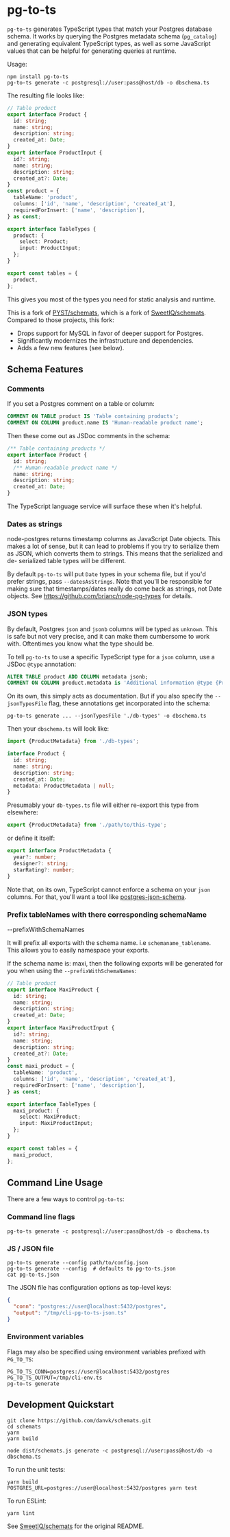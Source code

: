 # pg-to-ts

`pg-to-ts` generates TypeScript types that match your Postgres database schema.
It works by querying the Postgres metadata schema (`pg_catalog`) and generating
equivalent TypeScript types, as well as some JavaScript values that can be
helpful for generating queries at runtime.

Usage:

    npm install pg-to-ts
    pg-to-ts generate -c postgresql://user:pass@host/db -o dbschema.ts

The resulting file looks like:

```ts
// Table product
export interface Product {
  id: string;
  name: string;
  description: string;
  created_at: Date;
}
export interface ProductInput {
  id?: string;
  name: string;
  description: string;
  created_at?: Date;
}
const product = {
  tableName: 'product',
  columns: ['id', 'name', 'description', 'created_at'],
  requiredForInsert: ['name', 'description'],
} as const;

export interface TableTypes {
  product: {
    select: Product;
    input: ProductInput;
  };
}

export const tables = {
  product,
};
```

This gives you most of the types you need for static analysis and runtime.

This is a fork of [PYST/schemats][pyst-fork], which is a fork of [SweetIQ/schemats][orig-repo]. Compared to those projects, this fork:

- Drops support for MySQL in favor of deeper support for Postgres.
- Significantly modernizes the infrastructure and dependencies.
- Adds a few new features (see below).

## Schema Features

### Comments

If you set a Postgres comment on a table or column:

```sql
COMMENT ON TABLE product IS 'Table containing products';
COMMENT ON COLUMN product.name IS 'Human-readable product name';
```

Then these come out as JSDoc comments in the schema:

```ts
/** Table containing products */
export interface Product {
  id: string;
  /** Human-readable product name */
  name: string;
  description: string;
  created_at: Date;
}
```

The TypeScript language service will surface these when it's helpful.

### Dates as strings

node-postgres returns timestamp columns as JavaScript Date objects. This makes
a lot of sense, but it can lead to problems if you try to serialize them as
JSON, which converts them to strings. This means that the serialized and de-
serialized table types will be different.

By default `pg-to-ts` will put `Date` types in your schema file, but if you'd
prefer strings, pass `--datesAsStrings`. Note that you'll be responsible for
making sure that timestamps/dates really do come back as strings, not Date objects.
See <https://github.com/brianc/node-pg-types> for details.

### JSON types

By default, Postgres `json` and `jsonb` columns will be typed as `unknown`.
This is safe but not very precise, and it can make them cumbersome to work with.
Oftentimes you know what the type should be.

To tell `pg-to-ts` to use a specific TypeScript type for a `json` column, use
a JSDoc `@type` annotation:

```sql
ALTER TABLE product ADD COLUMN metadata jsonb;
COMMENT ON COLUMN product.metadata is 'Additional information @type {ProductMetadata}';
```

On its own, this simply acts as documentation. But if you also specify the
`--jsonTypesFile` flag, these annotations get incorporated into the schema:

    pg-to-ts generate ... --jsonTypesFile './db-types' -o dbschema.ts

Then your `dbschema.ts` will look like:

```ts
import {ProductMetadata} from './db-types';

interface Product {
  id: string;
  name: string;
  description: string;
  created_at: Date;
  metadata: ProductMetadata | null;
}
```

Presumably your `db-types.ts` file will either re-export this type from elsewhere:

```ts
export {ProductMetadata} from './path/to/this-type';
```

or define it itself:

```ts
export interface ProductMetadata {
  year?: number;
  designer?: string;
  starRating?: number;
}
```

Note that, on its own, TypeScript cannot enforce a schema on your `json`
columns. For that, you'll want a tool like [postgres-json-schema][].


### Prefix tableNames with there corresponding schemaName

--prefixWithSchemaNames

It will prefix all exports with the schema name. i.e `schemaname_tablename`. This allows you to easily namespace your exports.

If the schema name is: maxi, then the following exports will be generated for you when using the `--prefixWithSchemaNames`:

```ts
// Table product
export interface MaxiProduct {
  id: string;
  name: string;
  description: string;
  created_at: Date;
}
export interface MaxiProductInput {
  id?: string;
  name: string;
  description: string;
  created_at?: Date;
}
const maxi_product = {
  tableName: 'product',
  columns: ['id', 'name', 'description', 'created_at'],
  requiredForInsert: ['name', 'description'],
} as const;

export interface TableTypes {
  maxi_product: {
    select: MaxiProduct;
    input: MaxiProductInput;
  };
}

export const tables = {
  maxi_product,
};
```

## Command Line Usage

There are a few ways to control `pg-to-ts`:

### Command line flags

    pg-to-ts generate -c postgresql://user:pass@host/db -o dbschema.ts

### JS / JSON file

    pg-to-ts generate --config path/to/config.json
    pg-to-ts generate --config  # defaults to pg-to-ts.json
    cat pg-to-ts.json

The JSON file has configuration options as top-level keys:

```json
{
  "conn": "postgres://user@localhost:5432/postgres",
  "output": "/tmp/cli-pg-to-ts-json.ts"
}
```

### Environment variables

Flags may also be specified using environment variables prefixed with `PG_TO_TS`:

    PG_TO_TS_CONN=postgres://user@localhost:5432/postgres
    PG_TO_TS_OUTPUT=/tmp/cli-env.ts
    pg-to-ts generate

## Development Quickstart

    git clone https://github.com/danvk/schemats.git
    cd schemats
    yarn
    yarn build

    node dist/schemats.js generate -c postgresql://user:pass@host/db -o dbschema.ts

To run the unit tests:

    yarn build
    POSTGRES_URL=postgres://user@localhost:5432/postgres yarn test

To run ESLint:

    yarn lint

See [SweetIQ/schemats][orig-repo] for the original README.

[orig-repo]: https://github.com/SweetIQ/schemats
[pyst-fork]: https://github.com/PSYT/schemats
[postgres-json-schema]: https://github.com/gavinwahl/postgres-json-schema
